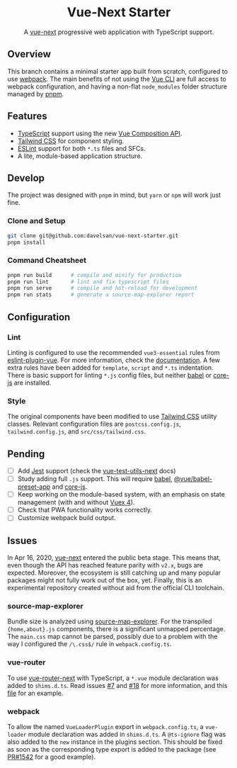 <h1 align=center>Vue-Next Starter</h1>

<p align=center>A <a href="https://github.com/vuejs/vue-next">vue-next</a> progressive web application with TypeScript support.</p>

## Overview

This branch contains a minimal starter app built from scratch, configured to use [webpack](https://webpack.js.org/). The main benefits of not using the [Vue CLI](https://cli.vuejs.org/) are full access to webpack configuration, and having a non-flat `node_modules` folder structure managed by [pnpm](https://pnpm.js.org/).


## Features

- [TypeScript](https://www.typescriptlang.org/) support using the new [Vue Composition API](https://composition-api.vuejs.org/).
- [Tailwind CSS](https://tailwindcss.com/) for component styling.
- [ESLint](https://eslint.org/) support for both `*.ts` files and SFCs.
- A lite, module-based application structure.

## Develop

The project was designed with `pnpm` in mind, but `yarn` or `npm` will work just fine.

### Clone and Setup

```sh
git clone git@github.com:davelsan/vue-next-starter.git
pnpm install
```

### Command Cheatsheet

```sh
pnpm run build      # compile and minify for production
pnpm run lint       # lint and fix typescript files
pnpm run serve      # compile and hot-reload for development
pnpm run stats      # generate a source-map-explorer report
```

## Configuration

### Lint

Linting is configured to use the recommended `vue3-essential` rules from [eslint-plugin-vue](https://github.com/vuejs/eslint-plugin-vue). For more information, check the [documentation](https://eslint.vuejs.org/rules/). A few extra rules have been added for `template`, `script`  and `*.ts` indentation. There is basic support for linting `*.js` config files, but neither [babel](https://babeljs.io/) or [core-js](https://github.com/zloirock/core-js) are installed.

### Style

The original components have been modified to use [Tailwind CSS](https://tailwindcss.com/) utility classes. Relevant configuration files are `postcss.config.js`, `tailwind.config.js`, and `src/css/tailwind.css`.

## Pending

- [ ] Add [Jest](https://jestjs.io/) support (check the [vue-test-utils-next](https://github.com/vuejs/vue-test-utils-next?ref=madewithvuejs.com) docs)
- [ ] Study adding full `.js` support. This will require [babel](https://babeljs.io/), [@vue/babel-preset-app](https://github.com/vuejs/vue-cli/tree/dev/packages/%40vue/babel-preset-app) and [core-js](https://github.com/zloirock/core-js).
- [ ] Keep working on the module-based system, with an emphasis on state management (with and without [Vuex 4](https://github.com/vuejs/vuex/tree/4.0)).
- [ ] Check that PWA functionality works correctly.
- [ ] Customize webpack build output.

## Issues

In Apr 16, 2020, [vue-next](https://github.com/vuejs/vue-next) entered the public beta stage. This means that, even though the API has reached feature parity with `v2.x`, bugs are expected. Moreover, the ecosystem is still catching up and many popular packages might not fully work out of the box, yet. Finally, this is an experimental repository created without aid from the official CLI toolchain.

### source-map-explorer

Bundle size is analyzed using [source-map-explorer](https://github.com/danvk/source-map-explorer). For the transpiled `{home,about}.js` components, there is a significant unmapped percentage. The `main.css` map cannot be parsed, possibly due to a problem with the way I configured the `/\.css$/` rule in `webpack.config.ts`.

### vue-router

To use [vue-router-next](https://github.com/vuejs/vue-router-next) with TypeScript, a `*.vue` module declaration was added to `shims.d.ts`. Read issues [#7](https://github.com/vuejs/vue-cli-plugin-vue-next/issues/7) and [#18](https://github.com/vuejs/vue-cli-plugin-vue-next/issues/18) for more information, and this [file](https://github.com/vuejs/vue-router-next/blob/master/playground/shim.d.ts) for an example.

### webpack

To allow the named `VueLoaderPlugin` export in `webpack.config.ts`, a `vue-loader` module declaration was added in `shims.d.ts`. A `@ts-ignore` flag was also added to the `new` instance in the plugins section. This should be fixed as soon as the corresponding type export is added to the package (see [PR#1542](https://github.com/vuejs/vue-loader/pull/1542) for a good example).
